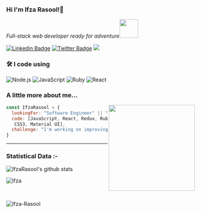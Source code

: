 ### Hi I'm Ifza Rasool!👋

<p><em>Full-stack web developer ready for adventure</em><img src="https://media.giphy.com/media/XGma2iRIHTKkwqRkFl/giphy.gif" width="50"></p>

[![Linkedin Badge](https://img.shields.io/badge/-Ifza%20Arain-blue?style=flat-square&logo=Linkedin&logoColor=white&link=https://www.linkedin.com/in/ifza-arain-0b922b102)](https://www.linkedin.com/in/ifza-arain-0b922b102/)
[![Twitter Badge](https://img.shields.io/badge/-@Ifza_Rasool_-1ca0f1?style=flat-square&labelColor=1ca0f1&logo=twitter&logoColor=white&link=https://twitter.com/Ifza15011319)](https://twitter.com/Ifza15011319)
![](https://komarev.com/ghpvc/?username=IfzaRasool&color=152136)

### 🛠 I code using

<!-- ![Go](https://img.shields.io/badge/-Go-05122A?style=flat&logo=go) -->

![Node.js](https://img.shields.io/badge/-Node.js-05122A?&logo=node.js)
![JavaScript](https://img.shields.io/badge/-JavaScript-05122A?&logo=JavaScript)
![Ruby](https://img.shields.io/badge/-Ruby-05122A?&logo=Ruby)
![React](https://img.shields.io/badge/-React-05122A?&logo=React)

### A little more about me...  
<img align="right" src="https://camo.githubusercontent.com/bc5c77acb656737f31a814e6b1406b4a7d6561bf910db19b23ae228aa6aa6f6c/68747470733a2f2f6d656469612e67697068792e636f6d2f6d656469612f6457784f33364a7a643662545374356449592f67697068792e676966" width="230" data-canonical-src="https://media.giphy.com/media/dWxO36Jzd6bTSt5dIY/giphy.gif" style="max-width: 100%;">

```javascript
const IfzaRasool = {
  lookingFor: "Software Engineer" || "Front-end developer" || "Full-stack web developer",
  code: [JavaScript, React, Redux, Ruby on Rails, HTML/CSS, Semantic UI, Bootstrap, 
   CSS3, Material UI],
  challenge: "I'm working on improving my Coding abilities and learning Vu.",
}
```
<hr>
<h3>Statistical Data :-</h3>

![IfzaRasool's github stats](https://github-readme-stats.vercel.app/api?username=IfzaRasool&show_icons=true&theme=vue-dark)

<p><img align="center"
    src="https://github-readme-stats.vercel.app/api/top-langs?username=IfzaRasool&show_icons=true&locale=en&bg_color=0d1117&text_color=ffffff&layout=compact"
    alt="Ifza" 
    bg_color=#808080/></p>

<br>
<p><img align="center" src="https://github-readme-streak-stats.herokuapp.com/?user=IfzaRasool&theme=dark&background=0d1117&date_format=M%20j%5B%2C%20Y%5D" alt="Ifza-Rasool" /></p>
 <br>
 




<!--
**IfzaRasool/IfzaRasool** is a ✨ _special_ ✨ repository because its `README.md` (this file) appears on your GitHub profile.
Here are some ideas to get you started:

- 🔭 I’m currently working on ...
- 🌱 I’m currently learning ...
- 👯 I’m looking to collaborate on ...
- 🤔 I’m looking for help with ...
- 💬 Ask me about ...
- 📫 How to reach me: ...
- 😄 Pronouns: ...
- ⚡ Fun fact: ...
-->

